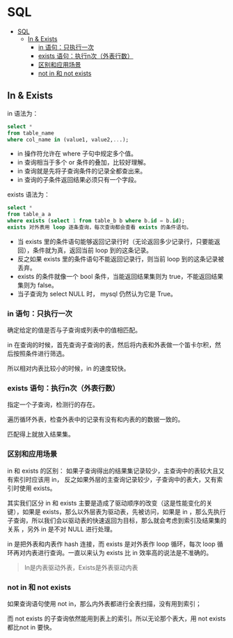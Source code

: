 # SQL
- [SQL](#sql)
  - [In \& Exists](#in--exists)
    - [in 语句：只执行一次](#in-语句只执行一次)
    - [exists 语句：执行n次（外表行数）](#exists-语句执行n次外表行数)
    - [区别和应用场景](#区别和应用场景)
    - [not in 和 not exists](#not-in-和-not-exists)

## In & Exists

in 语法为：
```SQL
select *
from table_name
where col_name in (value1, value2,...);
```
- in 操作符允许在 where 子句中规定多个值。
- in 查询相当于多个 or 条件的叠加，比较好理解。
- in 查询就是先将子查询条件的记录全都查出来。
- in 查询的子条件返回结果必须只有一个字段。

exists 语法为：
```SQL
select *
from table_a a
where exists (select 1 from table_b b where b.id = b.id);
exists 对外表用 loop 逐条查询，每次查询都会查看 exists 的条件语句。
```
- 当 exists 里的条件语句能够返回记录行时（无论返回多少记录行，只要能返回），条件就为真，返回当前 loop 到的这条记录。
- 反之如果 exists 里的条件语句不能返回记录行，则当前 loop 到的这条记录被丢弃。
- exists 的条件就像一个 bool 条件，当能返回结果集则为 true，不能返回结果集则为 false。
- 当子查询为 select NULL 时， mysql 仍然认为它是 True。

### in 语句：只执行一次

确定给定的值是否与子查询或列表中的值相匹配。

in 在查询的时候，首先查询子查询的表，然后将内表和外表做一个笛卡尔积，然后按照条件进行筛选。

所以相对内表比较小的时候，in 的速度较快。

### exists 语句：执行n次（外表行数）

指定一个子查询，检测行的存在。

遍历循环外表，检查外表中的记录有没有和内表的的数据一致的。

匹配得上就放入结果集。

### 区别和应用场景

in 和 exists 的区别： 如果子查询得出的结果集记录较少，主查询中的表较大且又有索引时应该用 in， 反之如果外层的主查询记录较少，子查询中的表大，又有索引时使用 exists。

其实我们区分 in 和 exists 主要是造成了驱动顺序的改变（这是性能变化的关键），如果是 exists，那么以外层表为驱动表，先被访问，如果是 in ，那么先执行子查询，所以我们会以驱动表的快速返回为目标，那么就会考虑到索引及结果集的关系 ，另外 in 是不对 NULL 进行处理。

in 是把外表和内表作 hash 连接，而 exists 是对外表作 loop 循环，每次 loop 循环再对内表进行查询。一直以来认为 exists 比 in 效率高的说法是不准确的。

> In是内表驱动外表，Exists是外表驱动内表

### not in 和 not exists

如果查询语句使用 not in，那么内外表都进行全表扫描，没有用到索引；

而 not exists 的子查询依然能用到表上的索引。所以无论那个表大，用 not exists 都比not in 要快。



